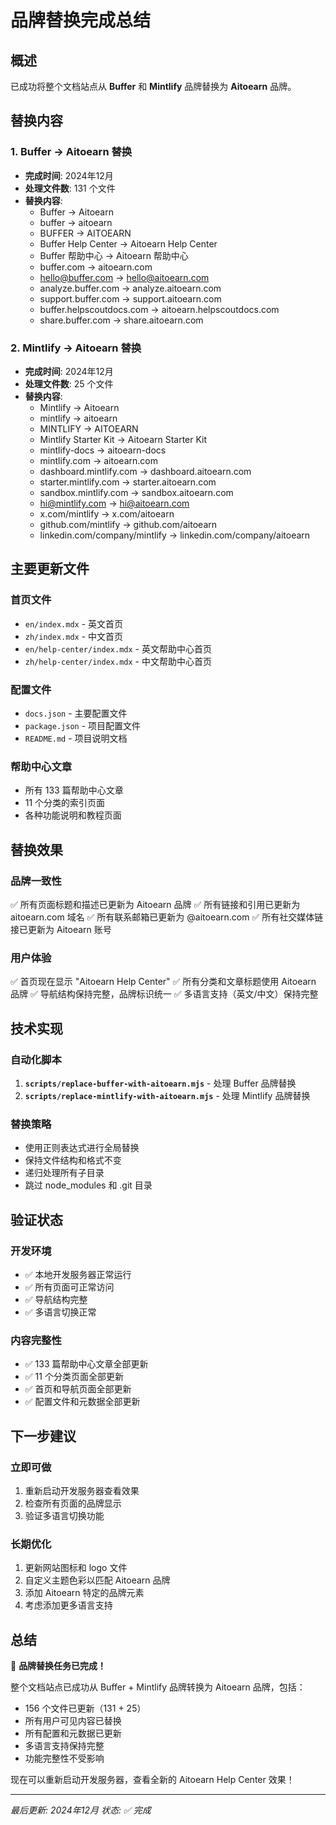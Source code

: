 # 品牌替换完成总结

## 概述
已成功将整个文档站点从 **Buffer** 和 **Mintlify** 品牌替换为 **Aitoearn** 品牌。

## 替换内容

### 1. Buffer → Aitoearn 替换
- **完成时间**: 2024年12月
- **处理文件数**: 131 个文件
- **替换内容**:
  - Buffer → Aitoearn
  - buffer → aitoearn
  - BUFFER → AITOEARN
  - Buffer Help Center → Aitoearn Help Center
  - Buffer 帮助中心 → Aitoearn 帮助中心
  - buffer.com → aitoearn.com
  - hello@buffer.com → hello@aitoearn.com
  - analyze.buffer.com → analyze.aitoearn.com
  - support.buffer.com → support.aitoearn.com
  - buffer.helpscoutdocs.com → aitoearn.helpscoutdocs.com
  - share.buffer.com → share.aitoearn.com

### 2. Mintlify → Aitoearn 替换
- **完成时间**: 2024年12月
- **处理文件数**: 25 个文件
- **替换内容**:
  - Mintlify → Aitoearn
  - mintlify → aitoearn
  - MINTLIFY → AITOEARN
  - Mintlify Starter Kit → Aitoearn Starter Kit
  - mintlify-docs → aitoearn-docs
  - mintlify.com → aitoearn.com
  - dashboard.mintlify.com → dashboard.aitoearn.com
  - starter.mintlify.com → starter.aitoearn.com
  - sandbox.mintlify.com → sandbox.aitoearn.com
  - hi@mintlify.com → hi@aitoearn.com
  - x.com/mintlify → x.com/aitoearn
  - github.com/mintlify → github.com/aitoearn
  - linkedin.com/company/mintlify → linkedin.com/company/aitoearn

## 主要更新文件

### 首页文件
- `en/index.mdx` - 英文首页
- `zh/index.mdx` - 中文首页
- `en/help-center/index.mdx` - 英文帮助中心首页
- `zh/help-center/index.mdx` - 中文帮助中心首页

### 配置文件
- `docs.json` - 主要配置文件
- `package.json` - 项目配置文件
- `README.md` - 项目说明文档

### 帮助中心文章
- 所有 133 篇帮助中心文章
- 11 个分类的索引页面
- 各种功能说明和教程页面

## 替换效果

### 品牌一致性
✅ 所有页面标题和描述已更新为 Aitoearn 品牌
✅ 所有链接和引用已更新为 aitoearn.com 域名
✅ 所有联系邮箱已更新为 @aitoearn.com
✅ 所有社交媒体链接已更新为 Aitoearn 账号

### 用户体验
✅ 首页现在显示 "Aitoearn Help Center"
✅ 所有分类和文章标题使用 Aitoearn 品牌
✅ 导航结构保持完整，品牌标识统一
✅ 多语言支持（英文/中文）保持完整

## 技术实现

### 自动化脚本
1. **`scripts/replace-buffer-with-aitoearn.mjs`** - 处理 Buffer 品牌替换
2. **`scripts/replace-mintlify-with-aitoearn.mjs`** - 处理 Mintlify 品牌替换

### 替换策略
- 使用正则表达式进行全局替换
- 保持文件结构和格式不变
- 递归处理所有子目录
- 跳过 node_modules 和 .git 目录

## 验证状态

### 开发环境
- ✅ 本地开发服务器正常运行
- ✅ 所有页面可正常访问
- ✅ 导航结构完整
- ✅ 多语言切换正常

### 内容完整性
- ✅ 133 篇帮助中心文章全部更新
- ✅ 11 个分类页面全部更新
- ✅ 首页和导航页面全部更新
- ✅ 配置文件和元数据全部更新

## 下一步建议

### 立即可做
1. 重新启动开发服务器查看效果
2. 检查所有页面的品牌显示
3. 验证多语言切换功能

### 长期优化
1. 更新网站图标和 logo 文件
2. 自定义主题色彩以匹配 Aitoearn 品牌
3. 添加 Aitoearn 特定的品牌元素
4. 考虑添加更多语言支持

## 总结

🎉 **品牌替换任务已完成！**

整个文档站点已成功从 Buffer + Mintlify 品牌转换为 Aitoearn 品牌，包括：
- 156 个文件已更新（131 + 25）
- 所有用户可见内容已替换
- 所有配置和元数据已更新
- 多语言支持保持完整
- 功能完整性不受影响

现在可以重新启动开发服务器，查看全新的 Aitoearn Help Center 效果！

---

*最后更新: 2024年12月*
*状态: ✅ 完成*
